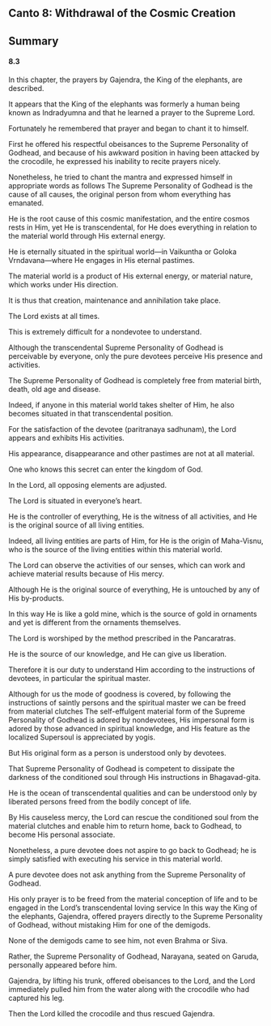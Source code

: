 <!--
.. title: SB:work:565/602
.. slug: sb-565-work
.. date: 2019-08-18 00:26:56 UTC-04:00 
.. tags: work
.. category: bhagavatam
.. link:
.. description: work
.. type: text
-->

## Canto 8: Withdrawal of the Cosmic Creation

## Summary

#### 8.3

In this chapter, the prayers by Gajendra, the King of the elephants, are described.

It appears that the King of the elephants was formerly a human being known as Indradyumna and that he learned a prayer to the Supreme Lord.

Fortunately he remembered that prayer and began to chant it to himself.

<!-- TEASER_END -->

First he offered his respectful obeisances to the Supreme Personality of Godhead, and because of his awkward position in having been attacked by the crocodile, he expressed his inability to recite prayers nicely.

Nonetheless, he tried to chant the mantra and expressed himself in appropriate words as follows The Supreme Personality of Godhead is the cause of all causes, the original person from whom everything has emanated.

He is the root cause of this cosmic manifestation, and the entire cosmos rests in Him, yet He is transcendental, for He does everything in relation to the material world through His external energy.

He is eternally situated in the spiritual world—in Vaikuntha or Goloka Vrndavana—where He engages in His eternal pastimes.

The material world is a product of His external energy, or material nature, which works under His direction.

It is thus that creation, maintenance and annihilation take place.

The Lord exists at all times.

This is extremely difficult for a nondevotee to understand.

Although the transcendental Supreme Personality of Godhead is perceivable by everyone, only the pure devotees perceive His presence and activities.

The Supreme Personality of Godhead is completely free from material birth, death, old age and disease.

Indeed, if anyone in this material world takes shelter of Him, he also becomes situated in that transcendental position.

For the satisfaction of the devotee (paritranaya sadhunam), the Lord appears and exhibits His activities.

His appearance, disappearance and other pastimes are not at all material.

One who knows this secret can enter the kingdom of God.

In the Lord, all opposing elements are adjusted.

The Lord is situated in everyone’s heart.

He is the controller of everything, He is the witness of all activities, and He is the original source of all living entities.

Indeed, all living entities are parts of Him, for He is the origin of Maha-Visnu, who is the source of the living entities within this material world.

The Lord can observe the activities of our senses, which can work and achieve material results because of His mercy.

Although He is the original source of everything, He is untouched by any of His by-products.

In this way He is like a gold mine, which is the source of gold in ornaments and yet is different from the ornaments themselves.

The Lord is worshiped by the method prescribed in the Pancaratras.

He is the source of our knowledge, and He can give us liberation.

Therefore it is our duty to understand Him according to the instructions of devotees, in particular the spiritual master.

Although for us the mode of goodness is covered, by following the instructions of saintly persons and the spiritual master we can be freed from material clutches The self-effulgent material form of the Supreme Personality of Godhead is adored by nondevotees, His impersonal form is adored by those advanced in spiritual knowledge, and His feature as the localized Supersoul is appreciated by yogis.

But His original form as a person is understood only by devotees.

That Supreme Personality of Godhead is competent to dissipate the darkness of the conditioned soul through His instructions in Bhagavad-gita.

He is the ocean of transcendental qualities and can be understood only by liberated persons freed from the bodily concept of life.

By His causeless mercy, the Lord can rescue the conditioned soul from the material clutches and enable him to return home, back to Godhead, to become His personal associate.

Nonetheless, a pure devotee does not aspire to go back to Godhead; he is simply satisfied with executing his service in this material world.

A pure devotee does not ask anything from the Supreme Personality of Godhead.

His only prayer is to be freed from the material conception of life and to be engaged in the Lord’s transcendental loving service In this way the King of the elephants, Gajendra, offered prayers directly to the Supreme Personality of Godhead, without mistaking Him for one of the demigods.

None of the demigods came to see him, not even Brahma or Siva.

Rather, the Supreme Personality of Godhead, Narayana, seated on Garuda, personally appeared before him.

Gajendra, by lifting his trunk, offered obeisances to the Lord, and the Lord immediately pulled him from the water along with the crocodile who had captured his leg.

Then the Lord killed the crocodile and thus rescued Gajendra.

